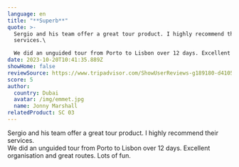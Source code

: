 ```yaml
---
language: en
title: "**Superb**"
quote: >-
  Sergio and his team offer a great tour product. I highly recommend their
  services.\

  We did an unguided tour from Porto to Lisbon over 12 days. Excellent organisation and great routes. Lots of fun.
date: 2023-10-20T10:41:35.889Z
showHome: false
reviewSource: https://www.tripadvisor.com/ShowUserReviews-g189180-d4105907-r917366083-Top_Bike_Tours_Portugal-Porto_Porto_District_Northern_Portugal.html
score: 5
author:
  country: Dubai
  avatar: /img/emmet.jpg
  name: Jonny Marshall
relatedProduct: SC 03
---
```

Sergio and his team offer a great tour product. I highly recommend their services.\
We did an unguided tour from Porto to Lisbon over 12 days. Excellent organisation and great routes. Lots of fun.